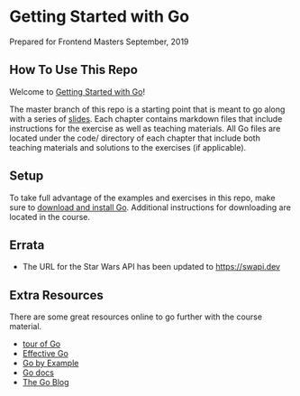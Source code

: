 # Getting Started with Go

Prepared for Frontend Masters
September, 2019

## How To Use This Repo

Welcome to [Getting Started with Go][go]!

The master branch of this repo is a starting point that is meant to go along with a series of [slides][slides]. Each chapter contains markdown files that include instructions for the exercise as well as teaching materials. All Go files are located under the code/ directory of each chapter that include both teaching materials and solutions to the exercises (if applicable).

## Setup

To take full advantage of the examples and exercises in this repo, make sure to [download and install Go][godownload]. Additional instructions for downloading are located in the course.

## Errata

- The URL for the Star Wars API has been updated to https://swapi.dev

## Extra Resources

There are some great resources online to go further with the course material.

- [tour of Go](https://tour.golang.org/list)
- [Effective Go](https://golang.org/doc/effective_go.html)
- [Go by Example](https://gobyexample.com/)
- [Go docs](https://golang.org/doc/)
- [The Go Blog](https://blog.golang.org/)

[slides]: https://static.frontendmasters.com/resources/2019-09-24-golang/golang.pdf
[go]: https://frontendmasters.com/courses/go-for-js-devs/
[godownload]: https://golang.org/dl/
